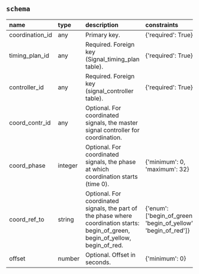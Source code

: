 ## `schema`

| name            | type    | description                                                                                                                        | constraints                                                     |
|:----------------|:--------|:-----------------------------------------------------------------------------------------------------------------------------------|:----------------------------------------------------------------|
| coordination_id | any     | Primary key.                                                                                                                       | {'required': True}                                              |
| timing_plan_id  | any     | Required. Foreign key (Signal_timing_plan table).                                                                                  | {'required': True}                                              |
| controller_id   | any     | Required. Foreign key (signal_controller table).                                                                                   | {'required': True}                                              |
| coord_contr_id  | any     | Optional. For coordinated signals, the master signal controller for coordination.                                                  |                                                                 |
| coord_phase     | integer | Optional. For coordinated signals, the phase at which coordination starts (time 0).                                                | {'minimum': 0, 'maximum': 32}                                   |
| coord_ref_to    | string  | Optional. For coordinated signals, the part of the phase where coordination starts: begin_of_green, begin_of_yellow, begin_of_red. | {'enum': ['begin_of_green', 'begin_of_yellow', 'begin_of_red']} |
| offset          | number  | Optional. Offset in seconds.                                                                                                       | {'minimum': 0}                                                  |